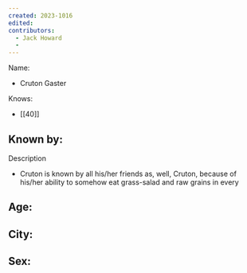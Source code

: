 ```yaml
---
created: 2023-1016
edited:
contributors:
  - Jack Howard
  - 
---
```


Name:
- Cruton Gaster

Knows:
- [[40]]

Known by:
- 

Description
- Cruton is known by all his/her friends as, well, Cruton, because of his/her ability to somehow eat grass-salad and raw grains in every 

Age:
- 
City:
- 
Sex:
- 
